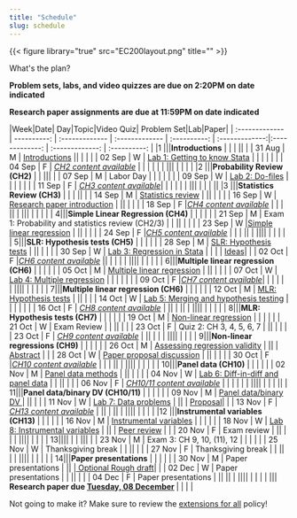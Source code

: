 ```yaml
---
title: "Schedule"
slug: schedule
---
```


{{< figure library="true" src="EC200layout.png" title="" >}}


What's the plan?
<!--
- [**Topic**](/content/) Linked topics take you to the content or lab for that day's session.
- [**Problem Sets**](/assignment/) (<i class="fas fa-pencil-alt"></i>): Link to problem sets. Usually due at the end of the week, so we can work through any questions in class.
- [**Lab**](/assignment/) (<i class="fas fa-laptop-code"></i>): Link to labs. Usually due Monday after we do the in-class lab demonstration.
- [**Research Paper**](/assignment/) (<i class="fas fa-dragon"></i>): Click to find info for the corresponding assignment
-->

**Problem sets, labs, and video quizzes are due on 2:20PM on date indicated**

**Research paper assignments are due at 11:59PM on date indicated**


|Week|Date| Day|Topic|Video Quiz| Problem Set|Lab|Paper|
| :------------- | ----------: | :------------- | :------------- | :----------: | :-------------:|:-------------: | :-------------: | :----------: |
|1 |||**Introductions**   | | | ||
|  | 31 Aug | M | [Introductions](/syllabus/)  || | |
|  | 02 Sep | W | [Lab 1: Getting to know Stata](/assignment/01-lab) |  | | | |
|  | 04 Sep | F | [*CH2 content available*](/content/01-content) |  | | | |
| ||| | | | |
|2 |||**Probability Review (CH2)**  | | |||
|  | 07 Sep | M | Labor Day | | | | |
|  | 09 Sep | W | [Lab 2: Do-files](/assignment/02-lab) | [<i class="fas fa-tv"></i>](https://bb.uvm.edu)| |[<i class="fas fa-laptop-code"></i>](/assignment/01-lab)  | |
|  | 11 Sep | F | [*CH3 content available*](/content/02-content)| |[<i class="fas fa-pencil-alt"></i>](/assignment/01-ps) | | |
| ||| | | | ||
|3 |||**Statistics Review (CH3)**   | | | ||
|  | 14 Sep | M | [Statistics review](/content/02-content/) | [<i class="fas fa-tv"></i>](https://bb.uvm.edu)||[<i class="fas fa-laptop-code"></i>](/assignment/02-lab) |  |
|  | 16 Sep | W | [<i class="fas fa-dragon"></i> Research paper introduction](/assignment/01-researchpaper) |  ||  | |
|  | 18 Sep | F |[*CH4 content available*](/content/03-content)   | | [<i class="fas fa-pencil-alt"></i>](/assignment/02-ps)| ||
| ||| | | | |
| 4|||**Simple Linear Regression (CH4)**   | | | |
|  | 21 Sep | M | Exam 1: Probability and statistics review (CH2/3) | | || |  |
|  | 23 Sep | W |[Simple linear regression](/content/03-content/) | [<i class="fas fa-tv"></i>](https://bb.uvm.edu) ||  | |
|  | 24 Sep | F |[*CH5 content available*](/content/04-content)  |   | | ||
| ||||  | | | |
| 5|||**SLR: Hypothesis tests (CH5)**   | | | |
|  | 28 Sep | M | [SLR: Hypothesis tests](/content/04-content) | [<i class="fas fa-tv"></i>](https://bb.uvm.edu)|| | |
|  | 30 Sep | W | [Lab 3: Regression in Stata](/assignment/03-lab) |  | | | [<i class="fas fa-dragon"></i> Ideas](/assignment/idea-proposal)|
|  | 02 Oct | F |[*CH6 content available*](/content/05-content) || [<i class="fas fa-pencil-alt"></i>](/assignment/03-ps)| | |
| ||||  | | | |
| 6|||**Multiple linear regression (CH6)**   | | | |
|  | 05 Oct | M | [Multiple linear regression](/content/05-content/) | [<i class="fas fa-tv"></i>](https://bb.uvm.edu)||[<i class="fas fa-laptop-code"></i>](/assignment/03-lab) |  |
|  | 07 Oct | W | [Lab 4: Multiple regression](/assignment/04-lab) |  | | | |
|  | 09 Oct | F |[*CH7 content available*](/content/06-content)|  | | | |
| ||||  | | | |
| 7|||**Multiple linear regression (CH6)**   | | | |
|  | 12 Oct | M | [MLR: Hypothesis tests](/content/06-content) | [<i class="fas fa-tv"></i>](https://bb.uvm.edu)|| [<i class="fas fa-laptop-code"></i>](/assignment/04-lab) |
|  | 14 Oct | W | [Lab 5: Merging and hypothesis testing](/assignment/05-lab) |  | | | |
|  | 16 Oct | F | [*CH8 content available*](/content/07-content) |  |[<i class="fas fa-pencil-alt"></i>](/assignment/04-ps)| | ||
| ||||  | | | |
| 8|||**MLR: Hypothesis tests (CH7)**   | | | |
|  | 19 Oct | M | [Non-linear regression](/content/07-content) | [<i class="fas fa-tv"></i>](https://bb.uvm.edu)| |[<i class="fas fa-laptop-code"></i>](/assignment/05-lab) |
|  | 21 Oct | W | Exam Review |  | || |
|  | 23 Oct | F | Quiz 2: CH 3, 4, 5, 6, 7 |  || | |
|  | 23 Oct | F | [*CH9 content available*](/content/08-content) |  || | |
| ||||  | | |
| 9|||**Non-linear regressions (CH9)**   | | | |
|  | 26 Oct | M | [Assessing regression validity](/content/08-content/) | [<i class="fas fa-tv"></i>](https://bb.uvm.edu)|| | [<i class="fas fa-dragon"></i> Abstract](/assignment/data-abstract) |
|  | 28 Oct | W | [<i class="fas fa-dragon"></i> Paper proposal discussion](/assignment/research-proposal) |  || | |
|  | 30 Oct | F |[*CH10 content available*](/content/09-content)  | | [<i class="fas fa-pencil-alt"></i>](/assignment/05-ps)| ||
| ||||  | | | |
| 10|||**Panel data (CH10)**   | | | |
|  | 02 Nov | M | [Panel data methods](/content/09-content) | [<i class="fas fa-tv"></i>](https://bb.uvm.edu)|| | |
|  | 04 Nov | W | [Lab 6: Diff-in-diff and panel data](/assignment/06-lab) |  | ||  |
|  | 06 Nov | F | [*CH10/11 content available*](/content/10-content)  |  | | | |
| ||||  | | | ||
| 11|||**Panel data/binary DV (CH10/11)**   | | | |
|  | 09 Nov | M | [Panel data/binary DV ](/content/10-content) |  [<i class="fas fa-tv"></i>](https://bb.uvm.edu)||[<i class="fas fa-laptop-code"></i>](/assignment/06-lab) |
|  | 11 Nov | W | [Lab 7: Data problems](/assignment/07-lab) | || | [<i class="fas fa-dragon"></i> Proposal](/assignment/research-proposal)|
|  | 13 Nov | F |  [*CH13 content available*](/content/11-content) |  |[<i class="fas fa-pencil-alt"></i>](/assignment/06-ps)| | ||
| ||||  | | | |
|12 |||**Instrumental variables (CH13)**   | | | |
|  | 16 Nov | M | [Instrumental variables](/content/11-content) | [<i class="fas fa-tv"></i>](https://bb.uvm.edu)| |[<i class="fas fa-laptop-code"></i>](/assignment/07-lab) |
|  | 18 Nov | W | [Lab 8: Instrumental variables](/assignment/07-lab) |   || | [<i class="fas fa-dragon"></i> Peer review](/assignment/peer-review) |
|  | 20 Nov | F | Exam review  |  || | |
| ||||  | | |
| 13||||  | | |||
|  | 23 Nov | M | Exam 3: CH 9, 10, (11), 12  |  | |[<i class="fas fa-laptop-code"></i>](/assignment/08-lab) |
|  | 25 Nov | W | Thanksgiving break |  | || |
|  | 27 Nov | F | Thanksgiving break |  | || |
| ||||  | | | |
| 14|||**Paper presentations**   | | | |
|  | 30 Nov | M | Paper presentations | || |[<i class="fas fa-dragon"></i> Optional Rough draft](/assignment/rough-draft)|
|  | 02 Dec | W | Paper presentations |  | || |
|  | 04 Dec | F | Paper presentations  |  || ||
| ||||  | | |
| |||**<i class="fas fa-dragon"></i> Research paper due [Tuesday, 08 December](/assignment/final-submission) <i class="fas fa-dragon"></i>**   | | | |

Not going to make it? Make sure to review the [extensions for all](/syllabus/#deadlines-and-extensions) policy!
